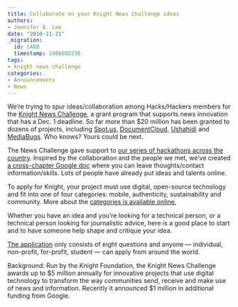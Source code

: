 ```yaml
---
title: Collaborate on your Knight News Challenge ideas
authors:
- Jennifer 8. Lee
date: "2010-11-21"
_migration:
  id: 1480
  timestamp: 1486602236
tags:
- knight news challenge
categories:
- Announcements
- News
---
```


We&#8217;re trying to spur ideas/collaboration among Hacks/Hackers members for the [Knight News Challenge][1], a grant program that supports news innovation that has a Dec. 1 deadline. So far more than $20 million has been granted to dozens of projects, including [Spot.us][2], [DocumentCloud][3], [Ushahidi][4] and [MediaBugs][5]. Who knows? Yours could be next.

The News Challenge gave support to [our series of hackathons across the country][6]. Inspired by the collaboration and the people we met, we&#8217;ve created [a cross-chapter Google doc][7] where you can leave thoughts/contact information/skills. Lots of people have already put ideas and talents online.

To apply for Knight, your project must use digital, open-source technology and fit into one of four categories: mobile, authenticity, sustainability and community. More about the [categories is available online.][8]

Whether you have an idea and you&#8217;re looking for a technical person, or a technical person looking for journalistic advice, here is a good place to start and to have someone help shape and critique your idea.

[The application][9] only consists of eight questions and anyone — individual, non-profit, for-profit, student — can apply from around the world.

Background: Run by the Knight Foundation, the Knight News Challenge awards up to $5 million annually for innovative projects that use digital technology to transform the way communities send, receive and make use of news and information. Recently it announced $1 million in additional funding from Google.

 [1]: http://newschallenge.org
 [2]: http://spot.us/
 [3]: http://documentcloud.org
 [4]: http://ushahidi.org
 [5]: http://mediabugs.org
 [6]: http://hackshackers.com/category/hackathons/
 [7]: http://hckhc.kr/awGIhu
 [8]: http://newschallenge.org/frequently-asked-questions#251n407
 [9]: http://generalapp.newschallenge.org